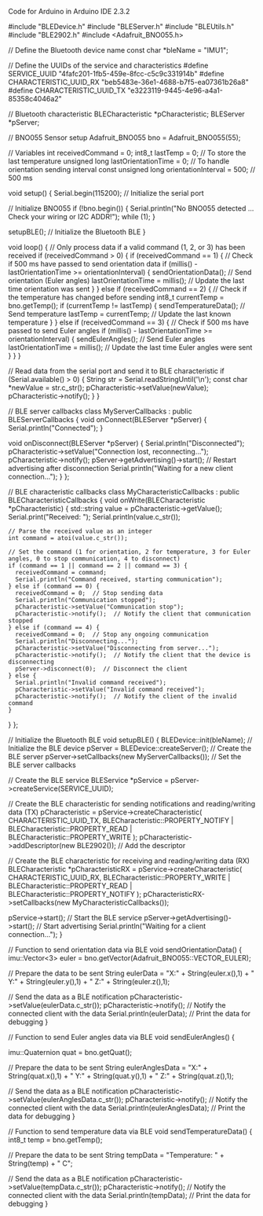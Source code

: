 Code for Arduino in Arduino IDE 2.3.2

#include "BLEDevice.h"
#include "BLEServer.h"
#include "BLEUtils.h"
#include "BLE2902.h"
#include <Adafruit_BNO055.h>

// Define the Bluetooth device name
const char *bleName = "IMU1";

// Define the UUIDs of the service and characteristics
#define SERVICE_UUID           "4fafc201-1fb5-459e-8fcc-c5c9c331914b"
#define CHARACTERISTIC_UUID_RX "beb5483e-36e1-4688-b7f5-ea07361b26a8"
#define CHARACTERISTIC_UUID_TX "e3223119-9445-4e96-a4a1-85358c4046a2"

// Bluetooth characteristic
BLECharacteristic *pCharacteristic;
BLEServer *pServer;

// BNO055 Sensor setup
Adafruit_BNO055 bno = Adafruit_BNO055(55);

// Variables
int receivedCommand = 0;
int8_t lastTemp = 0;  // To store the last temperature
unsigned long lastOrientationTime = 0;  // To handle orientation sending interval
const unsigned long orientationInterval = 500;  // 500 ms

void setup() {
  Serial.begin(115200);  // Initialize the serial port

  // Initialize BNO055
  if (!bno.begin()) {
    Serial.println("No BNO055 detected ... Check your wiring or I2C ADDR!");
    while (1);
  }

  setupBLE();  // Initialize the Bluetooth BLE
}

void loop() {
  // Only process data if a valid command (1, 2, or 3) has been received
  if (receivedCommand > 0) {
    if (receivedCommand == 1) {
      // Check if 500 ms have passed to send orientation data
      if (millis() - lastOrientationTime >= orientationInterval) {
        sendOrientationData();  // Send orientation (Euler angles)
        lastOrientationTime = millis();  // Update the last time orientation was sent
      }
    } else if (receivedCommand == 2) {
      // Check if the temperature has changed before sending
      int8_t currentTemp = bno.getTemp();
      if (currentTemp != lastTemp) {
        sendTemperatureData();  // Send temperature
        lastTemp = currentTemp;  // Update the last known temperature
      }
    } else if (receivedCommand == 3) {
      // Check if 500 ms have passed to send Euler angles
      if (millis() - lastOrientationTime >= orientationInterval) {
        sendEulerAngles();  // Send Euler angles
        lastOrientationTime = millis();  // Update the last time Euler angles were sent
      }
    }
  }

  // Read data from the serial port and send it to BLE characteristic
  if (Serial.available() > 0) {
    String str = Serial.readStringUntil('\n');
    const char *newValue = str.c_str();
    pCharacteristic->setValue(newValue);
    pCharacteristic->notify();
  }
}

// BLE server callbacks
class MyServerCallbacks : public BLEServerCallbacks {
  void onConnect(BLEServer *pServer) {
    Serial.println("Connected");
  }

  void onDisconnect(BLEServer *pServer) {
    Serial.println("Disconnected");
    pCharacteristic->setValue("Connection lost, reconnecting...");
    pCharacteristic->notify();
    pServer->getAdvertising()->start();  // Restart advertising after disconnection
    Serial.println("Waiting for a new client connection...");
  }
};

// BLE characteristic callbacks
class MyCharacteristicCallbacks : public BLECharacteristicCallbacks {
  void onWrite(BLECharacteristic *pCharacteristic) {
    std::string value = pCharacteristic->getValue();
    Serial.print("Received: ");
    Serial.println(value.c_str());

    // Parse the received value as an integer
    int command = atoi(value.c_str());

    // Set the command (1 for orientation, 2 for temperature, 3 for Euler angles, 0 to stop communication, 4 to disconnect)
    if (command == 1 || command == 2 || command == 3) {
      receivedCommand = command;
      Serial.println("Command received, starting communication");
    } else if (command == 0) {
      receivedCommand = 0;  // Stop sending data
      Serial.println("Communication stopped");
      pCharacteristic->setValue("Communication stop");
      pCharacteristic->notify();  // Notify the client that communication stopped
    } else if (command == 4) {
      receivedCommand = 0;  // Stop any ongoing communication
      Serial.println("Disconnecting...");
      pCharacteristic->setValue("Disconnecting from server...");
      pCharacteristic->notify();  // Notify the client that the device is disconnecting
      pServer->disconnect(0);  // Disconnect the client
    } else {
      Serial.println("Invalid command received");
      pCharacteristic->setValue("Invalid command received");
      pCharacteristic->notify();  // Notify the client of the invalid command
    }
  }
};

// Initialize the Bluetooth BLE
void setupBLE() {
  BLEDevice::init(bleName);  // Initialize the BLE device
  pServer = BLEDevice::createServer();  // Create the BLE server
  pServer->setCallbacks(new MyServerCallbacks());  // Set the BLE server callbacks

  // Create the BLE service
  BLEService *pService = pServer->createService(SERVICE_UUID);

  // Create the BLE characteristic for sending notifications and reading/writing data (TX)
  pCharacteristic = pService->createCharacteristic(
    CHARACTERISTIC_UUID_TX,
    BLECharacteristic::PROPERTY_NOTIFY | 
    BLECharacteristic::PROPERTY_READ | 
    BLECharacteristic::PROPERTY_WRITE
  );
  pCharacteristic->addDescriptor(new BLE2902());  // Add the descriptor

  // Create the BLE characteristic for receiving and reading/writing data (RX)
  BLECharacteristic *pCharacteristicRX = pService->createCharacteristic(
    CHARACTERISTIC_UUID_RX,
    BLECharacteristic::PROPERTY_WRITE | 
    BLECharacteristic::PROPERTY_READ | 
    BLECharacteristic::PROPERTY_NOTIFY
  );
  pCharacteristicRX->setCallbacks(new MyCharacteristicCallbacks());

  pService->start();  // Start the BLE service
  pServer->getAdvertising()->start();  // Start advertising
  Serial.println("Waiting for a client connection...");
}

// Function to send orientation data via BLE
void sendOrientationData() {
  imu::Vector<3> euler = bno.getVector(Adafruit_BNO055::VECTOR_EULER);

  // Prepare the data to be sent
  String eulerData = "X:" + String(euler.x(),1) + " Y:" + String(euler.y(),1) + " Z:" + String(euler.z(),1);

  // Send the data as a BLE notification
  pCharacteristic->setValue(eulerData.c_str());
  pCharacteristic->notify();  // Notify the connected client with the data
  Serial.println(eulerData);  // Print the data for debugging
}

// Function to send Euler angles data via BLE
void sendEulerAngles() {

  
  imu::Quaternion quat = bno.getQuat();

  // Prepare the data to be sent
  String eulerAnglesData = "X:" + String(quat.x(),1) + " Y:" + String(quat.y(),1) + " Z:" + String(quat.z(),1);

  // Send the data as a BLE notification
  pCharacteristic->setValue(eulerAnglesData.c_str());
  pCharacteristic->notify();  // Notify the connected client with the data
  Serial.println(eulerAnglesData);  // Print the data for debugging
}

// Function to send temperature data via BLE
void sendTemperatureData() {
  int8_t temp = bno.getTemp();

  // Prepare the data to be sent
  String tempData = "Temperature: " + String(temp) + " C";

  // Send the data as a BLE notification
  pCharacteristic->setValue(tempData.c_str());
  pCharacteristic->notify();  // Notify the connected client with the data
  Serial.println(tempData);  // Print the data for debugging
}
